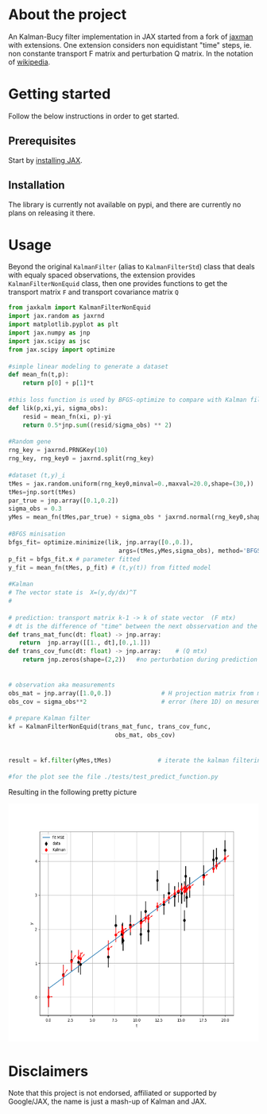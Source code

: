 # About the project
An Kalman-Bucy filter implementation in JAX started from a fork of [jaxman](https://github.com/tingiskhan/jax-kalman) with extensions.  One extension considers non equidistant "time" steps, ie. non constante transport F matrix and perturbation Q matrix. In the notation of [wikipedia](https://en.wikipedia.org/wiki/Kalman_filter).

# Getting started
Follow the below instructions in order to get started.

## Prerequisites
Start by [installing JAX](https://jax.readthedocs.io/en/latest/installation.html).

## Installation
The library is currently not available on pypi, and there are currently no plans on releasing it there.

# Usage
Beyond the original `KalmanFilter` (alias to `KalmanFilterStd`)  class that deals with equaly spaced observations, the extension provides `KalmanFilterNonEquid` class, then one provides functions to get the transport matrix `F` and transport covariance matrix `Q` 

```python
from jaxkalm import KalmanFilterNonEquid
import jax.random as jaxrnd
import matplotlib.pyplot as plt
import jax.numpy as jnp
import jax.scipy as jsc
from jax.scipy import optimize

#simple linear modeling to generate a dataset
def mean_fn(t,p):
    return p[0] + p[1]*t

#this loss function is used by BFGS-optimize to compare with Kalman filetring
def lik(p,xi,yi, sigma_obs):
    resid = mean_fn(xi, p)-yi
    return 0.5*jnp.sum((resid/sigma_obs) ** 2) 

#Random gene
rng_key = jaxrnd.PRNGKey(10)
rng_key, rng_key0 = jaxrnd.split(rng_key)

#dataset (t,y)_i
tMes = jax.random.uniform(rng_key0,minval=0.,maxval=20.0,shape=(30,))
tMes=jnp.sort(tMes)
par_true = jnp.array([0.1,0.2])
sigma_obs = 0.3
yMes = mean_fn(tMes,par_true) + sigma_obs * jaxrnd.normal(rng_key0,shape=tMes.shape)

#BFGS minisation
bfgs_fit= optimize.minimize(lik, jnp.array([0.,0.]),
                               args=(tMes,yMes,sigma_obs), method='BFGS', tol=1e-6, options=None)
p_fit = bfgs_fit.x # parameter fitted
y_fit = mean_fn(tMes, p_fit) # (t,y(t)) from fitted model

#Kalman
# The vector state is  X=(y,dy/dx)^T
#

# prediction: transport matrix k-1 -> k of state vector  (F mtx)
# dt is the difference of "time" between the next obsservation and the current state
def trans_mat_func(dt: float) -> jnp.array:
   return  jnp.array([[1., dt],[0.,1.]]) 
def trans_cov_func(dt: float) -> jnp.array:    # (Q mtx)
    return jnp.zeros(shape=(2,2))   #no perturbation during prediction


# observation aka measurements
obs_mat = jnp.array([1.0,0.])              # H projection matrix from mesurement to vector state (the measure is y_mes only)
obs_cov = sigma_obs**2                     # error (here 1D) on mesurement (R matrix)

# prepare Kalman filter
kf = KalmanFilterNonEquid(trans_mat_func, trans_cov_func,
                              obs_mat, obs_cov) 


result = kf.filter(yMes,tMes)             # iterate the kalman filtering automatic init.

#for the plot see the file ./tests/test_predict_function.py
```
Resulting in the following pretty picture

<div align="center"> 
    <img src="./static/test_non_equi.png" alt="Logo" width="640" height="480">
</div>

# Disclaimers
Note that this project is not endorsed, affiliated or supported by Google/JAX, the name is just a mash-up of Kalman and JAX.
